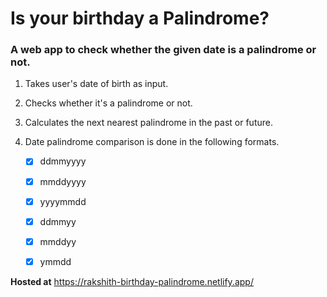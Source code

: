 # Is your birthday a Palindrome?

### A web app to check whether the given date is a **palindrome** or not.

1. Takes user's date of birth as input.

2. Checks whether it's a palindrome or not.

3. Calculates the next nearest palindrome in the past or future.

4. Date palindrome comparison is done in the following formats.

   - [x] ddmmyyyy

   - [x] mmddyyyy

   - [x] yyyymmdd

   - [x] ddmmyy

   - [x] mmddyy

   - [x] ymmdd

**Hosted at** https://rakshith-birthday-palindrome.netlify.app/
